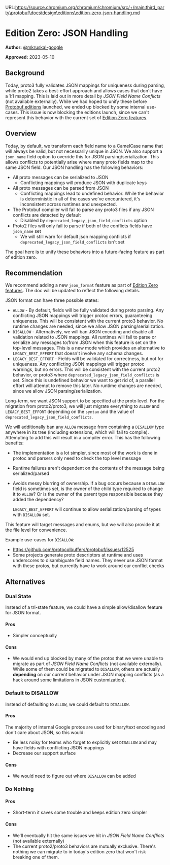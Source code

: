 URL:https://source.chromium.org/chromium/chromium/src/+/main:third_party\protobuf\docs\design\editions\edition-zero-json-handling.md
# Edition Zero: JSON Handling

**Author:** [@mkruskal-google](https://github.com/mkruskal-google)

**Approved:** 2023-05-10

## Background

Today, proto3 fully validates JSON mappings for uniqueness during parsing, while
proto2 takes a best-effort approach and allows cases that don't have a 1:1
mapping. This is laid out in more detail by *JSON Field Name Conflicts* (not
available externally). While we had hoped to unify these before
[Protobuf editions](what-are-protobuf-editions.md) launched, we ended up blocked
by some internal use-cases. This issue is now blocking the editions launch,
since we can't represent this behavior with the current set of
[Edition Zero features](edition-zero-features.md).

## Overview

Today, by default, we transform each field name to a CamelCase name that will
always be valid, but not necessarily unique in JSON. We also support a
`json_name` field option to override this for JSON parsing/serialization. This
allows conflicts to potentially arise where many proto fields map to the same
JSON field. Our JSON handling has the following behaviors:

*   All proto messages can be serialized to JSON
    *   Conflicting mappings will produce JSON with duplicate keys
*   All proto messages can be parsed from JSON
    *   Conflicting mappings lead to undefined behavior. While the behavior is
        deterministic in all of the cases we've encountered, it's inconsistent
        across runtimes and unexpected.
*   The Protobuf compiler will fail to parse any proto3 files if any JSON
    conflicts are detected by default
    *   Disabled by `deprecated_legacy_json_field_conflicts` option
*   Proto2 files will only fail to parse if both of the conflicts fields have
    `json_name` set
    *   We will still warn for default json mapping conflicts if
        `deprecated_legacy_json_field_conflicts` isn't set

The goal here is to unify these behaviors into a future-facing feature as part
of edition zero.

## Recommendation

We recommend adding a new `json_format` feature as part of
[Edition Zero features](edition-zero-features.md). The doc will be updated to
reflect the following details.

JSON format can have three possible states:

*   `ALLOW` - By default, fields will be fully validated during proto parsing.
    Any conflicting JSON mappings will trigger protoc errors, guaranteeing
    uniqueness. This will be consistent with the current proto3 behavior. No
    runtime changes are needed, since we allow JSON parsing/serialization.
*   `DISALLOW` - Alternatively, we will ban JSON encoding and disable all
    validation related to JSON mappings. All runtimes will fail to parse or
    serialize any messages to/from JSON when this feature is set on the
    top-level messages. This is a new mode which provides an alternative to
    `LEGACY_BEST_EFFORT` that doesn't involve any schema changes.
*   `LEGACY_BEST_EFFORT` - Fields will be validated for correctness, but not for
    uniqueness. Any conflicting JSON mappings will trigger protoc warnings, but
    no errors. This will be consistent with the current proto2 behavior, or
    proto3 where `deprecated_legacy_json_field_conflicts` is set. Since this is
    undefined behavior we want to get rid of, a parallel effort will attempt to
    remove this later. No runtime changes are needed, since we allow JSON
    parsing/serialization.

Long-term, we want JSON support to be specified at the proto level. For the
migration from proto2/proto3, we will just migrate everything to `ALLOW` and
`LEGACY_BEST_EFFORT` depending on the `syntax` and the value of
`deprecated_legacy_json_field_conflicts`.

We will additionally ban any `ALLOW` message from containing a `DISALLOW` type
anywhere in its tree (including extensions, which will fail to compile).
Attempting to add this will result in a compiler error. This has the following
benefits:

*   The implementation is a lot simpler, since most of the work is done in
    protoc and parsers only need to check the top level message
*   Runtime failures aren't dependent on the contents of the message being
    serialized/parsed
*   Avoids messy blurring of ownership. If a bug occurs because a `DISALLOW`
    field is sometimes set, is the owner of the child type required to change it
    to `ALLOW`? Or is the owner of the parent type responsible because they
    added the dependency?

    `LEGACY_BEST_EFFORT` will continue to allow serialization/parsing of types
    with `DISALLOW` set.

This feature will target messages and enums, but we will also provide it at the
file level for convenience.

Example use-cases for `DISALLOW`:

*   https://github.com/protocolbuffers/protobuf/issues/12525
*   Some projects generate proto descriptors at runtime and uses underscores to
    disambiguate field names. They never use JSON format with these protos, but
    currently have to work around our conflict checks

## Alternatives

### Dual State

Instead of a tri-state feature, we could have a simple allow/disallow feature
for JSON format.

#### Pros

*   Simpler conceptually

#### Cons

*   We would end up blocked by many of the protos that we were unable to migrate
    as part of *JSON Field Name Conflicts* (not available externally). While
    some of them could be migrated to `DISALLOW`, others are actually
    **depending** on our current behavior under JSON mapping conflicts (as a
    hack around some limitations in JSON customization).

### Default to DISALLOW

Instead of defaulting to `ALLOW`, we could default to `DISALLOW`.

#### Pros

The majority of internal Google protos are used for binary/text encoding and
don't care about JSON, so this would:

*   Be less noisy for teams who forget to explicitly set `DISALLOW` and may have
    fields with conflicting JSON mappings
*   Decrease our support surface

#### Cons

*   We would need to figure out where `DISALLOW` can be added

### Do Nothing

#### Pros

*   Short-term it saves some trouble and keeps edition zero simpler

#### Cons

*   We'll eventually hit the same issues we hit in *JSON Field Name Conflicts*
    (not available externally)
*   The current proto2/proto3 behaviors are mutually exclusive. There's nothing
    we can migrate to in today's edition zero that won't risk breaking one of
    them.
